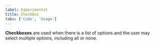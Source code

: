 ```yaml
---
label: Experimental
title: Checkbox
tabs: ['Code', 'Usage']
---
```


<page-intro>**Checkboxes** are used when there is a list of options and the user may select multiple options, including all or none.</page-intro>

<component 
    name="Experimental Checkbox"
    component="checkbox" 
    variation="checkbox"
    experimental="true"
    >
</component>
